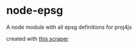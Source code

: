 node-epsg
=========

A node module with all epsg definitions for proj4js

created with [this scraper](https://gist.github.com/3909376)
